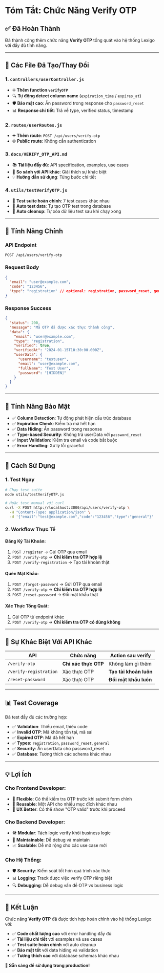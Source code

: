 # Tóm Tắt: Chức Năng Verify OTP

## ✅ Đã Hoàn Thành

Đã thành công thêm chức năng **Verify OTP** tổng quát vào hệ thống Lexigo với đầy đủ tính năng.

---

## 🔧 Các File Đã Tạo/Thay Đổi

### 1. **`controllers/userController.js`**

- ➕ **Thêm function `verifyOTP`**
- 🔍 **Tự động detect column name** (`expiration_time` / `expires_at`)
- 🛡️ **Bảo mật cao**: Ẩn password trong response cho `password_reset`
- 📊 **Response chi tiết**: Trả về type, verified status, timestamp

### 2. **`routes/userRoutes.js`**

- ➕ **Thêm route**: `POST /api/users/verify-otp`
- 🌐 **Public route**: Không cần authentication

### 3. **`docs/VERIFY_OTP_API.md`**

- 📚 **Tài liệu đầy đủ**: API specification, examples, use cases
- 🔀 **So sánh với API khác**: Giải thích sự khác biệt
- 💡 **Hướng dẫn sử dụng**: Từng bước chi tiết

### 4. **`utils/testVerifyOTP.js`**

- 🧪 **Test suite hoàn chỉnh**: 7 test cases khác nhau
- 🔄 **Auto test data**: Tự tạo OTP test trong database
- 🧹 **Auto cleanup**: Tự xóa dữ liệu test sau khi chạy xong

---

## 🎯 Tính Năng Chính

### **API Endpoint**

```
POST /api/users/verify-otp
```

### **Request Body**

```json
{
  "email": "user@example.com",
  "code": "123456",
  "type": "registration" // optional: registration, password_reset, general
}
```

### **Response Success**

```json
{
  "status": 200,
  "message": "Mã OTP đã được xác thực thành công",
  "data": {
    "email": "user@example.com",
    "type": "registration",
    "verified": true,
    "verifiedAt": "2024-01-15T10:30:00.000Z",
    "userData": {
      "username": "testuser",
      "email": "user@example.com",
      "fullName": "Test User",
      "password": "[HIDDEN]"
    }
  }
}
```

---

## 🔐 Tính Năng Bảo Mật

- ✅ **Column Detection**: Tự động phát hiện cấu trúc database
- ✅ **Expiration Check**: Kiểm tra mã hết hạn
- ✅ **Data Hiding**: Ẩn password trong response
- ✅ **Type-based Security**: Không trả userData với `password_reset`
- ✅ **Input Validation**: Kiểm tra email và code bắt buộc
- ✅ **Error Handling**: Xử lý lỗi graceful

---

## 🚀 Cách Sử Dụng

### **1. Test Ngay**

```bash
# Chạy test suite
node utils/testVerifyOTP.js

# Hoặc test manual với curl
curl -X POST http://localhost:3000/api/users/verify-otp \
  -H "Content-Type: application/json" \
  -d '{"email":"test@example.com","code":"123456","type":"general"}'
```

### **2. Workflow Thực Tế**

#### **Đăng Ký Tài Khoản:**

1. `POST /register` → Gửi OTP qua email
2. `POST /verify-otp` → **Chỉ kiểm tra OTP hợp lệ**
3. `POST /verify-registration` → Tạo tài khoản thật

#### **Quên Mật Khẩu:**

1. `POST /forgot-password` → Gửi OTP qua email
2. `POST /verify-otp` → **Chỉ kiểm tra OTP hợp lệ**
3. `POST /reset-password` → Đổi mật khẩu thật

#### **Xác Thực Tổng Quát:**

1. Gửi OTP từ endpoint khác
2. `POST /verify-otp` → **Chỉ kiểm tra OTP có đúng không**

---

## 🔄 Sự Khác Biệt Với API Khác

| API                    | Chức năng            | Action sau verify      |
| ---------------------- | -------------------- | ---------------------- |
| `/verify-otp`          | **Chỉ xác thực OTP** | Không làm gì thêm      |
| `/verify-registration` | Xác thực OTP         | **Tạo tài khoản luôn** |
| `/reset-password`      | Xác thực OTP         | **Đổi mật khẩu luôn**  |

---

## 📊 Test Coverage

Đã test đầy đủ các trường hợp:

- ✅ **Validation**: Thiếu email, thiếu code
- ✅ **Invalid OTP**: Mã không tồn tại, mã sai
- ✅ **Expired OTP**: Mã đã hết hạn
- ✅ **Types**: `registration`, `password_reset`, `general`
- ✅ **Security**: Ẩn userData cho password_reset
- ✅ **Database**: Tương thích các schema khác nhau

---

## 💡 Lợi Ích

### **Cho Frontend Developer:**

- 🎯 **Flexible**: Có thể kiểm tra OTP trước khi submit form chính
- 🔄 **Reusable**: Một API cho nhiều mục đích khác nhau
- 📱 **UX Better**: Có thể show "OTP valid" trước khi proceed

### **Cho Backend Developer:**

- 🛠️ **Modular**: Tách logic verify khỏi business logic
- 🔧 **Maintainable**: Dễ debug và maintain
- 📈 **Scalable**: Dễ mở rộng cho các use case mới

### **Cho Hệ Thống:**

- 🛡️ **Security**: Kiểm soát tốt hơn quá trình xác thực
- 📊 **Logging**: Track được việc verify OTP riêng biệt
- 🔍 **Debugging**: Dễ debug vấn đề OTP vs business logic

---

## 🎉 Kết Luận

Chức năng **Verify OTP** đã được tích hợp hoàn chỉnh vào hệ thống Lexigo với:

- ✅ **Code chất lượng cao** với error handling đầy đủ
- ✅ **Tài liệu chi tiết** với examples và use cases
- ✅ **Test suite hoàn chỉnh** với auto cleanup
- ✅ **Bảo mật tốt** với data hiding và validation
- ✅ **Tương thích cao** với database schemas khác nhau

**🚀 Sẵn sàng để sử dụng trong production!**
